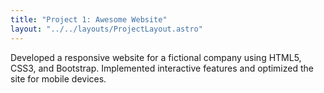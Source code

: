 ```yaml
---
title: "Project 1: Awesome Website"
layout: "../../layouts/ProjectLayout.astro"
---
```


Developed a responsive website for a fictional company using HTML5, CSS3, and Bootstrap. Implemented interactive features and optimized the site for mobile devices.
